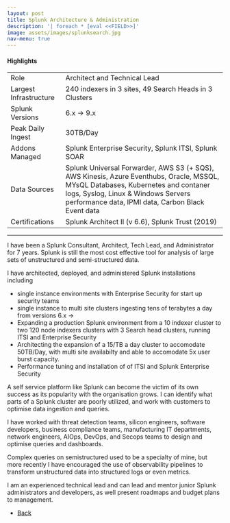 ```yaml
---
layout: post
title: Splunk Architecture & Administration
description: '| foreach * [eval <<FIELD>>]'
image: assets/images/splunksearch.jpg
nav-menu: true
---
```


<h4>Highlights</h4>
<div class="table-wrapper">
  <table>
    <tbody>
      <tr>
        <td>Role</td>
        <td>Architect and Technical Lead</td>
      </tr>
      <tr>
        <td>Largest Infrastructure </td>
        <td>240 indexers in 3 sites, 49 Search Heads in 3 Clusters </td>
      </tr>
      <tr>
        <td>Splunk Versions</td>
        <td>6.x -> 9.x</td>
      </tr>
      <tr>
        <td>Peak Daily Ingest</td>
        <td>30TB/Day</td>
      </tr>
      <tr>
        <td>Addons Managed</td>
        <td>Splunk Enterprise Security, Splunk ITSI, Splunk SOAR </td>
      </tr>
            <tr>
        <td>Data Sources</td>
        <td>Splunk Universal Forwarder, AWS S3 (+ SQS), AWS Kinesis, Azure Eventhubs, Oracle, MSSQL, MYsQL Databases, Kubernetes and contaner logs, Syslog, Linux & Windows Servers performance data, IPMI data, Carbon Black Event data </td>
      </tr>
            <tr>
        <td>Certifications</td>
        <td>Splunk Architect II (v 6.6), Splunk Trust (2019) </td>
      </tr>
    </tbody>
  </table>
</div>
<hr class="major" />  
I have been a Splunk Consultant, Architect, Tech Lead, and Administrator for 7 years. Splunk is still the most cost effective tool for analysis of large sets of unstructured and semi-structured data.

I have architected, deployed, and administered Splunk installations including
 - single instance environments with Enterprise Security for start up security teams 
 - single instance  to multi site clusters ingesting tens of terabytes a day from versions 6.x -> 
 - Expanding a production Splunk environment from a 10 indexer cluster to two 120 node indexers clusters with 3 Search head clusters, running ITSI and Enterprise Security 
 - Architecting the expansion of a 15/TB a day cluster to accomodate 50TB/Day, with multi site availabilty and able to accomodate 5x user burst capacity.      
 - Performance tuning and installation of of ITSI and Splunk Enterprise Security 


A self service platform like Splunk can become the victim of its own success as its popularity with the organisation grows. I can identify what parts of a Splunk cluster are poorly utilized, and work with customers to optimise data ingestion and queries.   

I have worked with threat detection teams, silicon engineers, software developers, business compliance teams, manufacturing IT departments, network engineers,  AIOps, DevOps, and Secops teams to design and optimise queries and dashboards. 

<p><span class="image left"><img src="{% link assets/images/complexquery.jpg %}" alt="" /></span>Complex queries on semistructured used to be a specialty of mine, but more recently I have encouraged the use of observability pipelines to transform unstructured data into structured logs or even metrics. </p>

I am an experienced technical lead and can lead and mentor junior Splunk administrators and developers, as well present roadmaps and budget plans to management. 

<ul class="actions">
<li><a href="/" class="button next scrolly">Back</a></li>
</ul>

